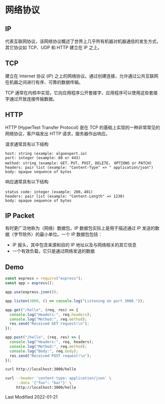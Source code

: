 # 网络协议

## IP

代表互联网协议，该网络协议概述了世界上几乎所有机器对机器通信的发生方式，其它协议如 TCP、UDP 和 HTTP 建立在 IP 之上。

## TCP

建立在 Internet 协议 (IP) 之上的网络协议。通过创建连接，允许通过公共互联网在机器之间进行有序、可靠的数据传输。

TCP 通常在内核中实现，它向应用程序公开套接字，应用程序可以使用这些套接字通过开放连接传输数据。

## HTTP

HTTP (HyperText Transfer Protocol) 是在 TCP 的基础上实现的一种非常常见的网络协议，客户端发出 HTTP 请求，服务器作出响应。

请求通常具有以下结构

```
host: string (example: algoexpert.io)
port: integer (example: 80 or 443)
method: string (example: GET，PUT, POST, DELETE， OPTIONS or PATCH)
headers: pair list (example: "Content-Type" => " application/json")
body: opaque sequence of bytes
```

响应通常具有以下结构

```
status code: integer (example: 200，401)
headers: pair list (example: "Content-Length" => 1238)
body: opaque sequence of bytes
```

## IP Packet

有时更广泛地称为（网络）数据包，IP 数据包实际上是用于描述通过 IP 发送的数据（字节除外）的最小单位。一个 IP 数据包包括：

- IP 报头，其中包含来源和目的 IP 地址以及与网络相关的其它信息
- 一个有效负载，它只是通过网络发送的数据

## Demo

```js
const express = require("express");
const app = express();

app.use(express.json());

app.listen(3000, () => console.log("Listening on port 3000."));

app.get("/hello", (req, res) => {
  console.log("Headers:", req.headers);
  console.log("Method:", req.method);
  res.send("Received GET request!\n");
});

app.post("/hello", (req, res) => {
  console.log("Headers:", req, headers);
  console.log("Method:", req.method);
  console.log("Body:", req.body);
  res.send("Received POST request!\n");
});
```

```bash
curl http://localhost:3000/hello
```

```bash
curl --header 'content-type: application/json' \
     --data '{"foo": "bar"}' \
     http://localhost:3000/hello
```

Last Modified 2022-01-21
